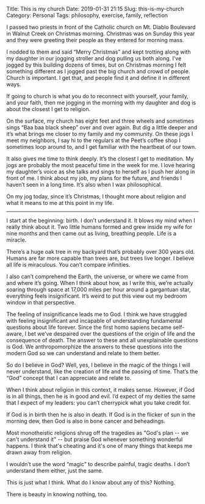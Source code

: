 Title: This is my church
Date: 2019-01-31 21:15
Slug: this-is-my-church
Category: Personal
Tags: philosophy, exercise, family, reflection

I passed two priests in front of the Catholic church on Mt. Diablo Boulevard in Walnut Creek on Christmas morning. Christmas was on Sunday this year and they were greeting their people as they entered for morning mass. 

I nodded to them and said “Merry Christmas” and kept trotting along with my daughter in our jogging stroller and dog pulling us both along. I’ve jogged by this building dozens of times, but on Christmas morning I felt something different as I jogged past the big church and crowd of people. Church is important. I get that, and people find it and define it in different ways. 

If going to church is what you do to reconnect with yourself, your family, and your faith, then me jogging in the morning with my daughter and dog is about the closest I get to religion. 

On the surface, my church has eight feet and three wheels and sometimes sings “Baa baa black sheep” over and over again. But dig a little deeper and it’s what brings me closer to my family and my community. On these jogs I meet my neighbors, I say hi to the regulars at the Peet’s coffee shop I sometimes loop around to, and I get familiar with the heartbeat of our town. 

It also gives me time to think deeply. It’s the closest I get to meditation. My jogs are probably the most peaceful time in the week for me. I love hearing my daughter’s voice as she talks and sings to herself as I push her along in front of me. I think about my job, my plans for the future, and friends I haven’t seen in a long time. It’s also when I wax philosophical. 

On my jog today, since it’s Christmas, I thought more about religion and what it means to me at this point in my life. 

---

I start at the beginning: birth. I don’t understand it. It blows my mind when I really think about it. Two little humans formed and grew inside my wife for nine months and then came out as living, breathing people. Life is a miracle. 

There’s a huge oak tree in my backyard that’s probably over 300 years old. Humans are far more capable than trees are, but trees live longer. I believe all life is miraculous. You can’t compare infinities. 

I also can’t comprehend the Earth, the universe, or where we came from and where it’s going. When I think about how, as I write this, we’re actually soaring through space at 17,000 miles per hour around a gargantuan star, everything feels insignificant. It’s weird to put this view out my bedroom window in that perspective. 

The feeling of insignificance leads me to God. I think we have struggled with feeling insignificant and incapable of understanding fundamental questions about life forever. Since the first homo sapiens became self-aware, I bet we’ve despaired over the questions of the origin of life and the consequence of death. The answer to these and all unexplainable questions is God. We anthropomorphize the answers to these questions into the modern God so we can understand and relate to them better.

So do I believe in God? Well, yes, I believe in the magic of the things I will never understand, like the creation of life and the passing of time. That’s the “God” concept that I can appreciate and relate to. 

When I think about religion in this context, it makes sense. However, if God is in all things, then he is in good and evil. I’d expect of my deities the same that I expect of my leaders: you can’t cherrypick what you take credit for. 

If God is in birth then he is also in death. If God is in the flicker of sun in the morning dew, then God is also in bone cancer and beheadings. 

Most monotheistic religions shrug off the tragedies as "God's plan -- we can't understand it" -- but praise God whenever something wonderful happens. I think that's cheating and it's one of many things that keeps me drawn away from religion.  

I wouldn’t use the word “magic” to describe painful, tragic deaths. I don’t understand them either, just the same. 

This is just what I think. What do I know about any of this? Nothing. 

There is beauty in knowing nothing, too.